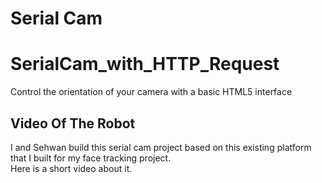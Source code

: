 <h1>Serial Cam</h1>

# SerialCam_with_HTTP_Request
Control the orientation of your camera with a basic HTML5 interface

<h2>Video Of The Robot</h2>
I and Sehwan build this serial cam project based on this existing platform that I built for my face tracking project.
<br />
Here is a short video about it.


